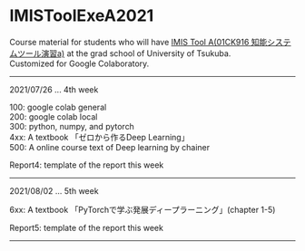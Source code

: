 # IMISToolExeA2021  

Course material for students who will have [IMIS Tool A(01CK916 知能システムツール演習a)](https://kdb.tsukuba.ac.jp/syllabi/2021/01CK916/jpn/) at the grad school of University of Tsukuba.  
Customized for Google Colaboratory.  

---
2021/07/26 ... 4th week  

100: google colab general  
200: google colab local  
300: python, numpy, and pytorch  
4xx: A textbook 「ゼロから作るDeep Learning」  
500: A online course text of Deep learning by chainer  

Report4: template of the report this week

---
2021/08/02 ... 5th week  

6xx: A textbook 「PyTorchで学ぶ発展ディープラーニング」(chapter 1-5)

Report5: template of the report this week  

---
